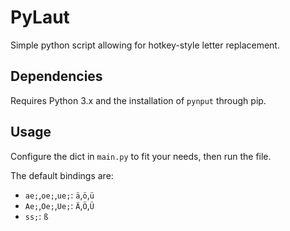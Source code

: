 # PyLaut

Simple python script allowing for hotkey-style letter replacement.

## Dependencies
 Requires Python 3.x and the installation of `pynput` through pip.
 
## Usage

Configure the dict in `main.py` to fit your needs, then run the file.

The default bindings are:

- `ae;`,`oe;`,`ue;`: `ä`,`ö`,`ü`
- `Ae;`,`Oe;`,`Ue;`: `Ä`,`Ö`,`Ü`
- `ss;`: `ß`